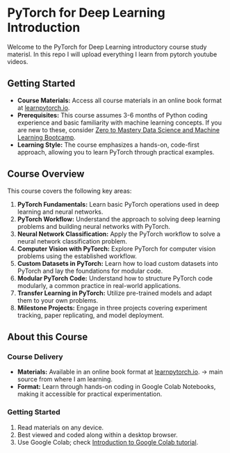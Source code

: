 # PyTorch for Deep Learning Introduction

Welcome to the PyTorch for Deep Learning introductory course study materisl. In this repo I will upload everything I learn from pytorch youtube videos. 

## Getting Started

- **Course Materials:** Access all course materials in an online book format at [learnpytorch.io](https://learnpytorch.io).
- **Prerequisites:** This course assumes 3-6 months of Python coding experience and basic familiarity with machine learning concepts. If you are new to these, consider [Zero to Mastery Data Science and Machine Learning Bootcamp](https://dbourke.link/ZTMMLcourse).
- **Learning Style:** The course emphasizes a hands-on, code-first approach, allowing you to learn PyTorch through practical examples.

## Course Overview

This course covers the following key areas:

1. **PyTorch Fundamentals:** Learn basic PyTorch operations used in deep learning and neural networks.
2. **PyTorch Workflow:** Understand the approach to solving deep learning problems and building neural networks with PyTorch.
3. **Neural Network Classification:** Apply the PyTorch workflow to solve a neural network classification problem.
4. **Computer Vision with PyTorch:** Explore PyTorch for computer vision problems using the established workflow.
5. **Custom Datasets in PyTorch:** Learn how to load custom datasets into PyTorch and lay the foundations for modular code.
6. **Modular PyTorch Code:** Understand how to structure PyTorch code modularly, a common practice in real-world applications.
7. **Transfer Learning in PyTorch:** Utilize pre-trained models and adapt them to your own problems.
8. **Milestone Projects:** Engage in three projects covering experiment tracking, paper replicating, and model deployment.

## About this Course

### Course Delivery

- **Materials:** Available in an online book format at [learnpytorch.io](https://learnpytorch.io). -> main source from where I am learning. 
- **Format:** Learn through hands-on coding in Google Colab Notebooks, making it accessible for practical experimentation.

### Getting Started

1. Read materials on any device.
2. Best viewed and coded along within a desktop browser.
3. Use Google Colab; check [Introduction to Google Colab tutorial](https://colab.research.google.com/notebooks/basic_features_overview.ipynb).
